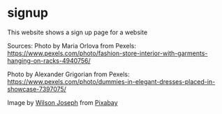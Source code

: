 # signup
This website shows a sign up page for a website



Sources:
Photo by Maria Orlova from Pexels: https://www.pexels.com/photo/fashion-store-interior-with-garments-hanging-on-racks-4940756/


Photo by Alexander Grigorian from Pexels: https://www.pexels.com/photo/dummies-in-elegant-dresses-placed-in-showcase-7397075/


Image by <a href="https://pixabay.com/users/tuktukdesign-3181967/?utm_source=link-attribution&amp;utm_medium=referral&amp;utm_campaign=image&amp;utm_content=1641918">Wilson Joseph</a> from <a href="https://pixabay.com//?utm_source=link-attribution&amp;utm_medium=referral&amp;utm_campaign=image&amp;utm_content=1641918">Pixabay</a>